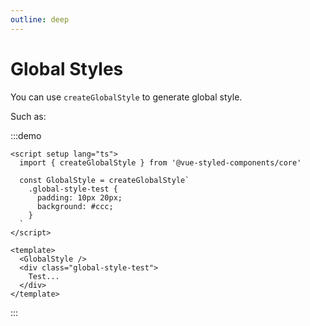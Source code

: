```yaml
---
outline: deep
---
```


# Global Styles

You can use `createGlobalStyle` to generate global style.

Such as:

:::demo
```vue
<script setup lang="ts">
  import { createGlobalStyle } from '@vue-styled-components/core'

  const GlobalStyle = createGlobalStyle`
    .global-style-test {
      padding: 10px 20px;
      background: #ccc;
    }
  `
</script>

<template>
  <GlobalStyle />
  <div class="global-style-test">
    Test...
  </div>
</template>
```
:::
